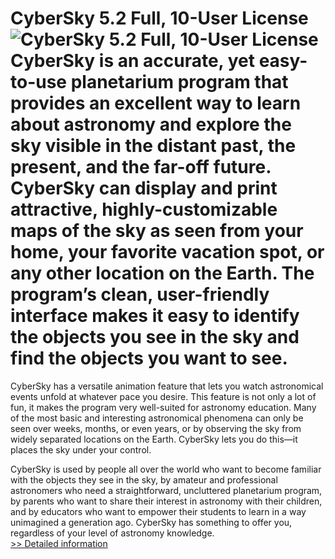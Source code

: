 # CyberSky 5.2 Full, 10-User License<br />![CyberSky 5.2 Full, 10-User License](https://mycommerce.akamaized.net/api/pimages/P300121538/BIG/300121538.PNG)<br />CyberSky is an accurate, yet easy-to-use planetarium program that provides an excellent way to learn about astronomy and explore the sky visible in the distant past, the present, and the far-off future. CyberSky can display and print attractive, highly-customizable maps of the sky as seen from your home, your favorite vacation spot, or any other location on the Earth. The program’s clean, user-friendly interface makes it easy to identify the objects you see in the sky and find the objects you want to see.

CyberSky has a versatile animation feature that lets you watch astronomical events unfold at whatever pace you desire. This feature is not only a lot of fun, it makes the program very well-suited for astronomy education. Many of the most basic and interesting astronomical phenomena can only be seen over weeks, months, or even years, or by observing the sky from widely separated locations on the Earth. CyberSky lets you do this—it places the sky under your control.

CyberSky is used by people all over the world who want to become familiar with the objects they see in the sky, by amateur and professional astronomers who need a straightforward, uncluttered planetarium program, by parents who want to share their interest in astronomy with their children, and by educators who want to empower their students to learn in a way unimagined a generation ago. CyberSky has something to offer you, regardless of your level of astronomy knowledge.<br />[>> Detailed information](https://secure.shareit.com/shareit/product.html?productid=300121538&affiliateid=200057808)